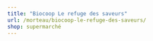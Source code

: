 ```yaml
---
title: "Biocoop Le refuge des saveurs"
url: /morteau/biocoop-le-refuge-des-saveurs/
shop: supermarché
---
```

